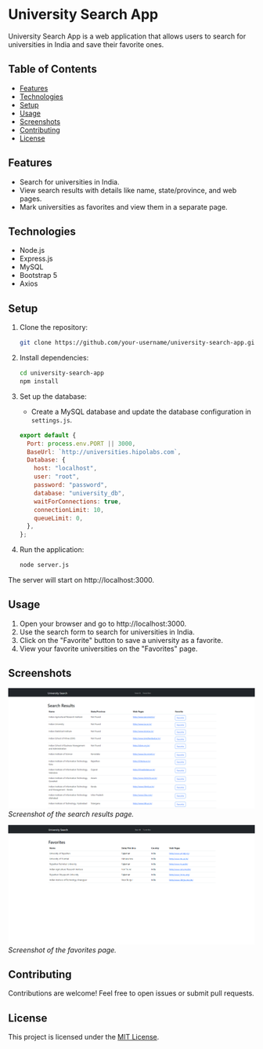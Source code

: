 # University Search App

University Search App is a web application that allows users to search for universities in India and save their favorite ones.

## Table of Contents

- [Features](#features)
- [Technologies](#technologies)
- [Setup](#setup)
- [Usage](#usage)
- [Screenshots](#screenshots)
- [Contributing](#contributing)
- [License](#license)

## Features

- Search for universities in India.
- View search results with details like name, state/province, and web pages.
- Mark universities as favorites and view them in a separate page.

## Technologies

- Node.js
- Express.js
- MySQL
- Bootstrap 5
- Axios

## Setup

1. Clone the repository:

   ```bash
   git clone https://github.com/your-username/university-search-app.git
   ```

2. Install dependencies:

   ```bash
   cd university-search-app
   npm install
   ```

3. Set up the database:

   - Create a MySQL database and update the database configuration in `settings.js`.

   ```js
   export default {
     Port: process.env.PORT || 3000,
     BaseUrl: `http://universities.hipolabs.com`,
     Database: {
       host: "localhost",
       user: "root",
       password: "password",
       database: "university_db",
       waitForConnections: true,
       connectionLimit: 10,
       queueLimit: 0,
     },
   };
   ```

4. Run the application:

   ```bash
   node server.js
   ```

The server will start on http://localhost:3000.

## Usage

1. Open your browser and go to http://localhost:3000.
2. Use the search form to search for universities in India.
3. Click on the "Favorite" button to save a university as a favorite.
4. View your favorite universities on the "Favorites" page.

## Screenshots

![Search Results](/screenshots/search-results.png)
_Screenshot of the search results page._

![Favorites](/screenshots/favorites.png)
_Screenshot of the favorites page._

## Contributing

Contributions are welcome! Feel free to open issues or submit pull requests.

## License

This project is licensed under the [MIT License](LICENSE).
